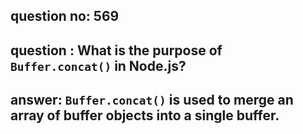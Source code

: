 
      
## question no: 569

## question : What is the purpose of `Buffer.concat()` in Node.js?

## answer: `Buffer.concat()` is used to merge an array of buffer objects into a single buffer.
      